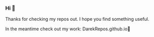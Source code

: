 ### Hi 👋

Thanks for checking my repos out. I hope you find something useful.

In the meantime check out my work: DarekRepos.github.io🚀
